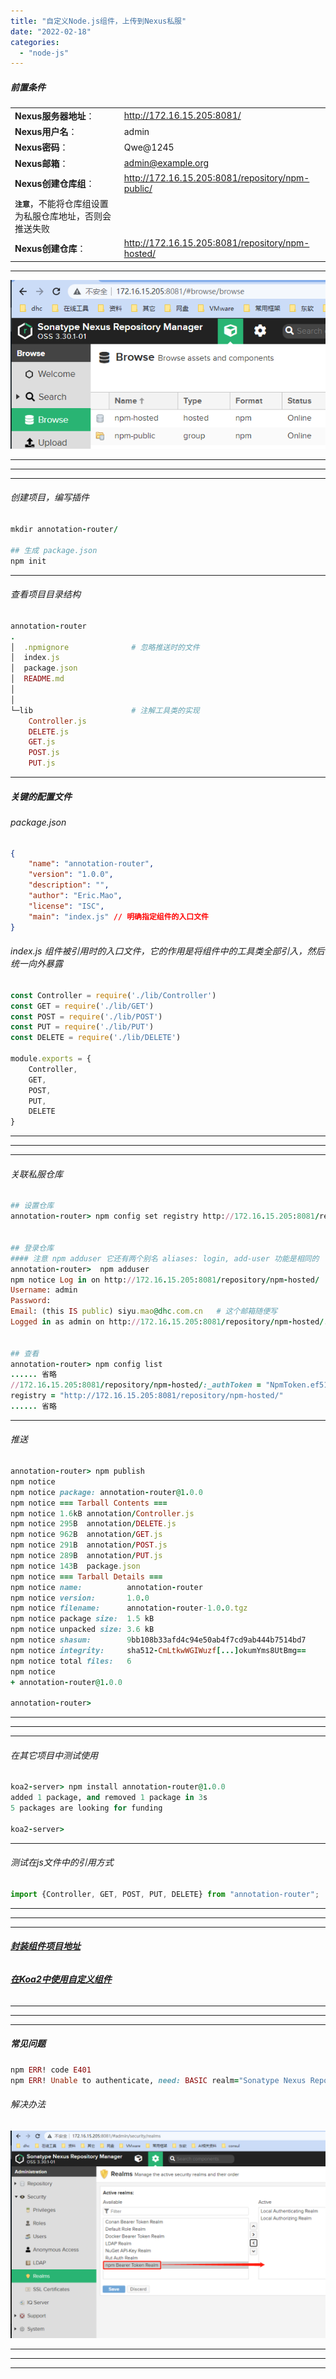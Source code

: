 ```yaml
---
title: "自定义Node.js组件，上传到Nexus私服"
date: "2022-02-18"
categories: 
  - "node-js"
---
```


##### 前置条件

|  |  |
| :-- | :-- |
| **Nexus服务器地址**： | http://172.16.15.205:8081/ |
| **Nexus用户名**： | admin |
| **Nexus密码**： | Qwe@1245 |
| **Nexus邮箱**： | admin@example.org |
| **Nexus创建仓库组**： | http://172.16.15.205:8081/repository/npm-public/  
**`注意`**，不能将仓库组设置为私服仓库地址，否则会推送失败 |
| **Nexus创建仓库**： | http://172.16.15.205:8081/repository/npm-hosted/ |

* * *

![](images/nexus-lib.png)

* * *

* * *

* * *

###### 创建项目，编写插件

```ruby
mkdir annotation-router/

## 生成 package.json
npm init

```

* * *

###### 查看项目目录结构

```ruby
annotation-router
.
│  .npmignore              # 忽略推送时的文件
│  index.js
│  package.json
│  README.md
│
│
└─lib                      # 注解工具类的实现
    Controller.js
    DELETE.js
    GET.js
    POST.js
    PUT.js


```

* * *

##### 关键的配置文件

###### package.json

```json
{
    "name": "annotation-router",
    "version": "1.0.0",
    "description": "",
    "author": "Eric.Mao",
    "license": "ISC",
    "main": "index.js" // 明确指定组件的入口文件
}

```

###### index.js 组件被引用时的入口文件，它的作用是将组件中的工具类全部引入，然后统一向外暴露

```javascript
const Controller = require('./lib/Controller')
const GET = require('./lib/GET')
const POST = require('./lib/POST')
const PUT = require('./lib/PUT')
const DELETE = require('./lib/DELETE')

module.exports = {
    Controller,
    GET,
    POST,
    PUT,
    DELETE
}

```

* * *

* * *

* * *

###### 关联私服仓库

```ruby
## 设置仓库
annotation-router> npm config set registry http://172.16.15.205:8081/repository/npm-hosted/


## 登录仓库
#### 注意 npm adduser 它还有两个别名 aliases: login, add-user 功能是相同的
annotation-router>  npm adduser
npm notice Log in on http://172.16.15.205:8081/repository/npm-hosted/
Username: admin
Password:
Email: (this IS public) siyu.mao@dhc.com.cn   # 这个邮箱随便写
Logged in as admin on http://172.16.15.205:8081/repository/npm-hosted/.


## 查看
annotation-router> npm config list
...... 省略
//172.16.15.205:8081/repository/npm-hosted/:_authToken = "NpmToken.ef515ad7-0ba3-3eec-928e-8e27691d270d"
registry = "http://172.16.15.205:8081/repository/npm-hosted/"
...... 省略

```

* * *

###### 推送

```ruby
annotation-router> npm publish
npm notice
npm notice package: annotation-router@1.0.0
npm notice === Tarball Contents ===
npm notice 1.6kB annotation/Controller.js
npm notice 295B  annotation/DELETE.js
npm notice 962B  annotation/GET.js
npm notice 291B  annotation/POST.js
npm notice 289B  annotation/PUT.js
npm notice 143B  package.json
npm notice === Tarball Details ===
npm notice name:          annotation-router
npm notice version:       1.0.0
npm notice filename:      annotation-router-1.0.0.tgz
npm notice package size:  1.5 kB
npm notice unpacked size: 3.6 kB
npm notice shasum:        9bb108b33afd4c94e50ab4f7cd9ab444b7514bd7
npm notice integrity:     sha512-CmLtkwWGIWuzf[...]okumYms8UtBmg==
npm notice total files:   6
npm notice
+ annotation-router@1.0.0

annotation-router>

```

* * *

* * *

* * *

###### 在其它项目中测试使用

```ruby
koa2-server> npm install annotation-router@1.0.0
added 1 package, and removed 1 package in 3s
5 packages are looking for funding

koa2-server>

```

* * *

###### 测试在js文件中的引用方式

```javascript
import {Controller, GET, POST, PUT, DELETE} from "annotation-router";

```

* * *

* * *

* * *

###### **[封装组件项目地址](https://gitee.com/eric-mao/annotation-router "封装组件项目地址")**

###### **[在Koa2中使用自定义组件](https://gitee.com/eric-mao/koa2-server/tree/component-extraction "在Koa2中使用自定义组件")**

* * *

* * *

* * *

##### 常见问题

```ruby
npm ERR! code E401
npm ERR! Unable to authenticate, need: BASIC realm="Sonatype Nexus Repository Manager"

```

###### 解决办法

![](images/nexus-security-realms.png)

* * *

* * *

* * *
